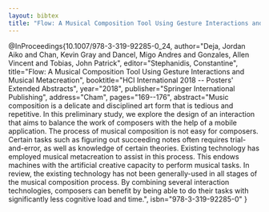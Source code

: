 ```yaml
---
layout: bibtex
title: "Flow: A Musical Composition Tool Using Gesture Interactions and Musical Metacreation"
---
```


@InProceedings{10.1007/978-3-319-92285-0_24,
author="Deja, Jordan Aiko
and Chan, Kevin Gray
and Dancel, Migo Andres
and Gonzales, Allen Vincent
and Tobias, John Patrick",
editor="Stephanidis, Constantine",
title="Flow: A Musical Composition Tool Using Gesture Interactions and Musical Metacreation",
booktitle="HCI International 2018 -- Posters' Extended Abstracts",
year="2018",
publisher="Springer International Publishing",
address="Cham",
pages="169--176",
abstract="Music composition is a delicate and disciplined art form that is tedious and repetitive. In this preliminary study, we explore the design of an interaction that aims to balance the work of composers with the help of a mobile application. The process of musical composition is not easy for composers. Certain tasks such as figuring out succeeding notes often requires trial-and-error, as well as knowledge of certain theories. Existing technology has employed musical metacreation to assist in this process. This endows machines with the artificial creative capacity to perform musical tasks. In review, the existing technology has not been generally-used in all stages of the musical composition process. By combining several interaction technologies, composers can benefit by being able to do their tasks with significantly less cognitive load and time.",
isbn="978-3-319-92285-0"
}